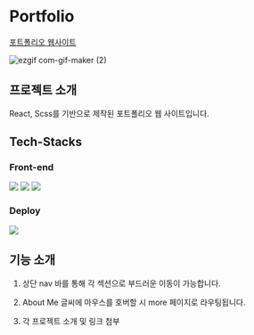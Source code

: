 
# Portfolio

<a href="https://yongho5580.github.io/portfolio/" target="_blank">포트폴리오 웹사이트</a>

![ezgif com-gif-maker (2)](https://user-images.githubusercontent.com/70843139/130417731-128e5065-851f-44aa-aad8-3e6ec6278157.gif)

## 프로젝트 소개

React, Scss를 기반으로 제작된 포트폴리오 웹 사이트입니다.

## Tech-Stacks

### Front-end
![](https://img.shields.io/badge/React-2A2C2E?style=for-the-badge&logo=React) ![](https://img.shields.io/badge/React_Hooks-2A2C2E?style=for-the-badge&logo=React) ![](https://img.shields.io/badge/SCSS-hotpink?style=for-the-badge&logo=Sass)

### Deploy
![](https://img.shields.io/badge/Github_Pages-14191E?style=for-the-badge&logo=Github)

## 기능 소개

1. 상단 nav 바를 통해 각 섹션으로 부드러운 이동이 가능합니다.

2. About Me 글씨에 마우스를 호버할 시 more 페이지로 라우팅됩니다.

3. 각 프로젝트 소개 및 링크 첨부
